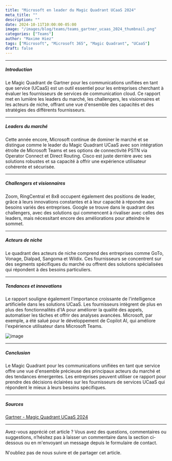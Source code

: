 ```yaml
---
title: "Microsoft en leader du Magic Quadrant UCaaS 2024"
meta_title: ""
description: ""
date: 2024-10-11T10:00:00-05:00
image: "/images/blog/teams/teams_gartner_ucaas_2024_thumbnail.png"
categories: ["Teams"]
author: "Maxime Hiez"
tags: ["Microsoft", "Microsoft 365", "Magic Quadrant", "UCaaS"]
draft: false
---
```

---

##### Introduction
Le Magic Quadrant de Gartner pour les communications unifiées en tant que service (UCaaS) est un outil essentiel pour les entreprises cherchant à évaluer les fournisseurs de services de communication cloud. Ce rapport met en lumière les leaders du marché, les challengers, les visionnaires et les acteurs de niche, offrant une vue d'ensemble des capacités et des stratégies des différents fournisseurs.

---

##### Leaders du marché
Cette année encore, Microsoft continue de dominer le marché et se distingue comme le leader du Magic Quadrant UCaaS avec son intégration étroite de Microsoft Teams et ses options de connectivité PSTN via Operator Connect et Direct Routing. Cisco est juste derrière avec ses solutions robustes et sa capacité à offrir une expérience utilisateur cohérente et sécurisée.

---

##### Challengers et visionnaires
Zoom, RingCentral et 8x8 occupent également des positions de leader, grâce à leurs innovations constantes et à leur capacité à répondre aux besoins variés des entreprises. Google se trouve dans le quadrant des challengers, avec des solutions qui commencent à rivaliser avec celles des leaders, mais nécessitant encore des améliorations pour atteindre le sommet.

---

##### Acteurs de niche
Le quadrant des acteurs de niche comprend des entreprises comme GoTo, Vonage, Dialpad, Sangoma et Wildix. Ces fournisseurs se concentrent sur des segments spécifiques du marché ou offrent des solutions spécialisées qui répondent à des besoins particuliers.

---

##### Tendances et innovations
Le rapport souligne également l'importance croissante de l'intelligence artificielle dans les solutions UCaaS. Les fournisseurs intègrent de plus en plus des fonctionnalités d'IA pour améliorer la qualité des appels, automatiser les tâches et offrir des analyses avancées. Microsoft, par exemple, a été salué pour le développement de Copilot AI, qui améliore l'expérience utilisateur dans Microsoft Teams.

![image](/images/blog/teams/teams_gartner_ucaas_2024.png)

---

##### Conclusion
Le Magic Quadrant pour les communications unifiées en tant que service offre une vue d'ensemble précieuse des principaux acteurs du marché et des tendances émergentes. Les entreprises peuvent utiliser ce rapport pour prendre des décisions éclairées sur les fournisseurs de services UCaaS qui répondent le mieux à leurs besoins spécifiques.

---

##### Sources
[Gartner - Magic Quadrant UCaaS 2024](https://www.gartner.com/doc/reprints?id=1-2IXEBXGS&ct=240927&st=sb)

---


Avez-vous apprécié cet article ? Vous avez des questions, commentaires ou suggestions, n’hésitez pas à laisser un commentaire dans la section ci-dessous ou en m'envoyant un message depuis le formulaire de contact.

N'oubliez pas de nous suivre et de partager cet article.